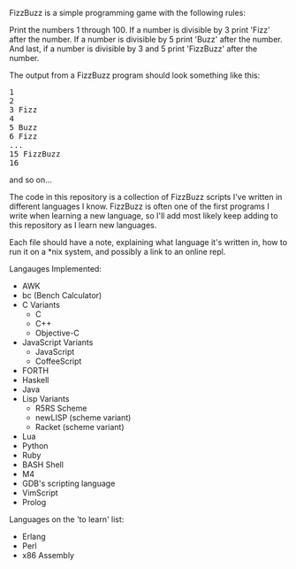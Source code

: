 FizzBuzz is a simple programming game with the following rules:

Print the numbers 1 through 100. If a number is divisible by 3 
print 'Fizz' after the number. If a number is divisible by 5 print 'Buzz'
after the number. And last, if a number is divisible by 3 and 5 print 'FizzBuzz'
after the number.

The output from a FizzBuzz program should look something like this:

<pre>
1
2
3 Fizz
4
5 Buzz
6 Fizz
...
15 FizzBuzz
16
</pre>

and so on...

The code in this repository is a collection of FizzBuzz scripts 
I've written in different languages I know. 
FizzBuzz is often one of the first programs I write
when learning a new language, so I'll 
add most likely keep adding to this repository
as I learn new languages.

Each file should have a note, explaining what language it's written in,
how to run it on a \*nix system, and possibly a link to an online repl.

Langauges Implemented:
* AWK
* bc (Bench Calculator)
* C Variants 
  * C
  * C++
  * Objective-C
* JavaScript Variants
  * JavaScript
  * CoffeeScript
* FORTH
* Haskell
* Java
* Lisp Variants
  * R5RS Scheme
  * newLISP (scheme variant)
  * Racket (scheme variant)
* Lua
* Python
* Ruby
* BASH Shell
* M4
* GDB's scripting language
* VimScript
* Prolog

Languages on the 'to learn' list:
* Erlang
* Perl
* x86 Assembly
